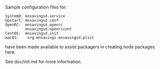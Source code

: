 Sample configuration files for:
```
SystemD: mnsavingsd.service
Upstart: mnsavingsd.conf
OpenRC:  mnsavingsd.openrc
         mnsavingsd.openrcconf
CentOS:  mnsavingsd.init
macOS:    org.mnsavings.mnsavingsd.plist
```
have been made available to assist packagers in creating node packages here.

See doc/init.md for more information.
